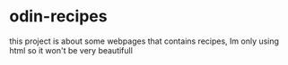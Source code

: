 # odin-recipes
this project is about some webpages that contains recipes, Im only using html so it won't be very beautifull
